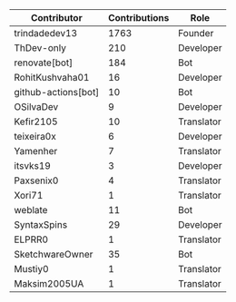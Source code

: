 | Contributor | Contributions | Role |
| ------------ | -------------- | ---- |
| trindadedev13 | 1763 | Founder |
| ThDev-only | 210 | Developer |
| renovate[bot] | 184 | Bot |
| RohitKushvaha01 | 16 | Developer |
| github-actions[bot] | 10 | Bot |
| OSilvaDev | 9 | Developer |
| Kefir2105 | 10 | Translator |
| teixeira0x | 6 | Developer |
| Yamenher | 7 | Translator |
| itsvks19 | 3 | Developer |
| Paxsenix0 | 4 | Translator |
| Xori71 | 1 | Translator |
| weblate | 11 | Bot |
| SyntaxSpins | 29 | Developer |
| ELPRR0 | 1 | Translator |
| SketchwareOwner | 35 | Bot |
| Mustiy0 | 1 | Translator |
| Maksim2005UA | 1 | Translator |
